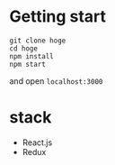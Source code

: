 # Getting start
```
git clone hoge
cd hoge
npm install
npm start
```
and open `localhost:3000`

# stack
- React.js
- Redux
